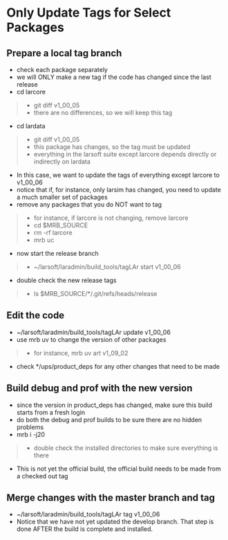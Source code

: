 Only Update Tags for Select Packages
==============================================================================

Prepare a local tag branch
----------------------------------------------------------

-   check each package separately
-   we will ONLY make a new tag if the code has changed since the last release
-   cd larcore

> -   git diff v1_00_05
> -   there are no differences, so we will keep this tag

-   cd lardata

> -   git diff v1_00_05
> -   this package has changes, so the tag must be updated
> -   everything in the larsoft suite except larcore depends directly or indirectly on lardata

-   In this case, we want to update the tags of everything except larcore to v1_00_06
-   notice that if, for instance, only larsim has changed, you need to update a much smaller set of packages
-   remove any packages that you do NOT want to tag

> -   for instance, if larcore is not changing, remove larcore
> -   cd \$MRB_SOURCE
> -   rm -rf larcore
> -   mrb uc

-   now start the release branch

> -   \~/larsoft/laradmin/build_tools/tagLAr start v1_00_06

-   double check the new release tags

> -   ls \$MRB_SOURCE/\*/.git/refs/heads/release

Edit the code
--------------------------------

-   \~/larsoft/laradmin/build_tools/tagLAr update v1_00_06
-   use mrb uv to change the version of other packages

> -   for instance, mrb uv art v1_09_02

-   check \*/ups/product_deps for any other changes that need to be made

Build debug and prof with the new version
----------------------------------------------------------------------------------------

-   since the version in product_deps has changed, make sure this build starts from a fresh login
-   do both the debug and prof builds to be sure there are no hidden problems
-   mrb i -j20

> -   double check the installed directories to make sure everything is there

-   This is not yet the official build, the official build needs to be made from a checked out tag

Merge changes with the master branch and tag
----------------------------------------------------------------------------------------------

-   \~/larsoft/laradmin/build_tools/tagLAr tag v1_00_06
-   Notice that we have not yet updated the develop branch. That step is done AFTER the build is complete and installed.
